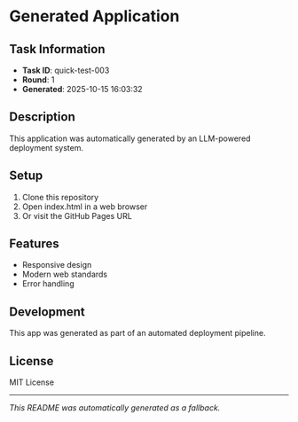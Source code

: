# Generated Application

## Task Information
- **Task ID**: quick-test-003
- **Round**: 1
- **Generated**: 2025-10-15 16:03:32

## Description
This application was automatically generated by an LLM-powered deployment system.

## Setup
1. Clone this repository
2. Open index.html in a web browser
3. Or visit the GitHub Pages URL

## Features
- Responsive design
- Modern web standards
- Error handling

## Development
This app was generated as part of an automated deployment pipeline.

## License
MIT License

---

*This README was automatically generated as a fallback.*